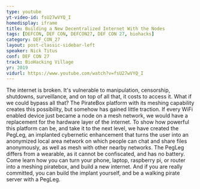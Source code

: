 ```yaml
---
type: youtube
yt-video-id: fsU27wVYQ_I
homedisplay: iframe
title: Building a New Decentralized Internet With the Nodes
tags: [DEFCON, DEF CON, DEFCON27, DEF CON 27, biohacks]
category: DEF_CON_27
layout: post-classic-sidebar-left
speaker: Nick Titus
conf: DEF CON 27
track: BioHacking Village
yr: 2019
vidurl: https://www.youtube.com/watch?v=fsU27wVYQ_I
---
```

The internet is broken. It's vulnerable to manipulation, censorship, shutdowns, surveillance, and on top of all that, it costs to access it. What if we could bypass all that? The PirateBox platform with its meshing capability creates this possibility, but somehow has gained little traction. If every WiFi enabled device just became a node on a mesh network, we would have a replacement for the hardware layer of the internet. To show how powerful this platform can be, and take it to the next level, we have created the PegLeg, an implanted cybernetic enhancement that turns the user into an anonymized local area network on which people can chat and share files anonymously, as well as mesh with other nearby networks. The PegLeg differs from a wearable, as it cannot be confiscated, and has no battery. Come learn how you can turn your phone, laptop, raspberry pi, or router into a meshing piratebox, and build a new internet. And if you are really committed, you can build the implant yourself, and be a walking pirate server with a PegLeg.